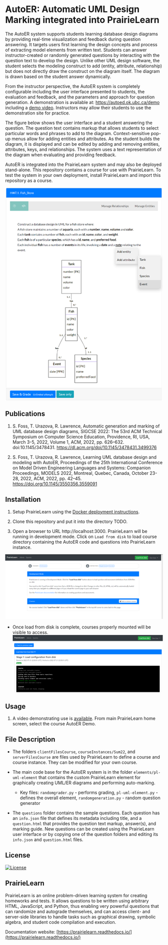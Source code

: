 # AutoER: Automatic UML Design Marking integrated into PrairieLearn

The AutoER system supports students learning database design diagrams by providing real-time visualization and feedback during question answering. It targets users first learning the design concepts and process of extracting model elements from written text. Students can answer instructor-created or randomly generated
questions by interacting with the question text to develop the design. Unlike other UML design software, the student selects the modeling construct to add (entity, attribute, relationship) but does not directly draw the construct on the diagram itself. The diagram is drawn based on the student answer dynamically.

From the instructor perspective, the AutoER system is completely configurable including the user interface presented to students, the evaluation and feedback, and the parameters and approach for question generation. A demonstration is available at: https://autoed.ok.ubc.ca/demo including a [demo video](https://www.youtube.com/watch?v=Cxi6Jq4MyDk). Instructors may allow their students to use the demonstration site for practice.

The figure below shows the user interface and a student answering the question. The question text contains markup that allows students to select particular words and phrases to add to the diagram. Context-sensitive pop-up menus allow for adding entities and attributes. As the student builds the diagram, it is displayed and can be edited by adding and removing entities, attributes, keys, and relationships. The system uses a text representation of the diagram when evaluating and providing feedback.

AutoER is integrated into the PrairieLearn system and may also be deployed stand-alone. This repository contains a course for use with PrairieLearn. To test the system in your own deployment, install PrairieLearn and import this repository as a course.

<img src="img/autoed_fish.png" align="center" width="600">

## Publications

1. S. Foss, T. Urazova, R. Lawrence, Automatic generation and marking of UML database design diagrams, SIGCSE 2022: The 53rd ACM Technical Symposium on Computer Science Education, Providence, RI, USA, March 3-5, 2022, Volume 1, ACM, 2022, pp. 626–632. doi:10.1145/3478431. https://dl.acm.org/doi/10.1145/3478431.3499376

2. S. Foss, T. Urazova, R. Lawrence, Learning UML database design and modeling with AutoER, Proceedings of the 25th International Conference on Model Driven Engineering Languages and Systems: Companion Proceedings, MODELS 2022, Montreal, Quebec, Canada, October 23-28, 2022, ACM, 2022, pp. 42–45. https://doi.org/10.1145/3550356.3559091

## Installation

1. Setup PrairieLearn using the [Docker deployment instructions](https://prairielearn.readthedocs.io/en/latest/docker/).

2. Clone this repository and put it into the directory TODO.

3. Open a browser to URL http://localhost:3000. PrairieLearn will be running in development mode. Click on ``Load from disk`` to load course directory containing the AutoER code and questions into PrairieLearn instance.

![homePage.png](img/homePage.png)

- Once load from disk is complete, courses properly mounted will be visible to access.
![loadFromDisk.png](img/loadFromDisk.png)

## Usage

1. A video demonstrating use is [available](https://www.youtube.com/watch?v=Cxi6Jq4MyDk). From main PrairieLearn home screen, select the course AutoER Demo. 

## File Description

- The folders `clientFilesCourse`, `courseInstances/Sum22`, and `serverFilesCourse` are files used by PrairieLearn to define a course and course instance. They can be modified for your own course.

- The main code base for the AutoER system is in the folder `elements/pl-uml-element` that contains the custom PrairieLearn element for graphically creating UML/ER diagrams and performing auto-marking.
    - Key files: `randomgrader.py` - performs grading, `pl-uml-element.py` - defines the overall element, `randomgeneration.py` - random question generator

- The `questions` folder contains the sample questions. Each question has an `info.json` file that defines its metadata including title, and a `question.html` that provides the question text markup, answer(s), and marking guide. New questions can be created using the PrairieLearn user interface or by copying one of the question folders and editing its `info.json` and `question.html` files.

## License
[![License](https://img.shields.io/badge/License-BSD%203--Clause-blue.svg)](https://opensource.org/licenses/BSD-3-Clause)

## PrairieLearn

PrairieLearn is an online problem-driven learning system for creating homeworks and tests. It allows questions to be written using arbitrary HTML, JavaScript, and Python, thus enabling very powerful questions that can randomize and autograde themselves, and can access client- and server-side libraries to handle tasks such as graphical drawing, symbolic algebra, and student code compilation and execution.

Documentation website: [https://prairielearn.readthedocs.io/](https://prairielearn.readthedocs.io/)

